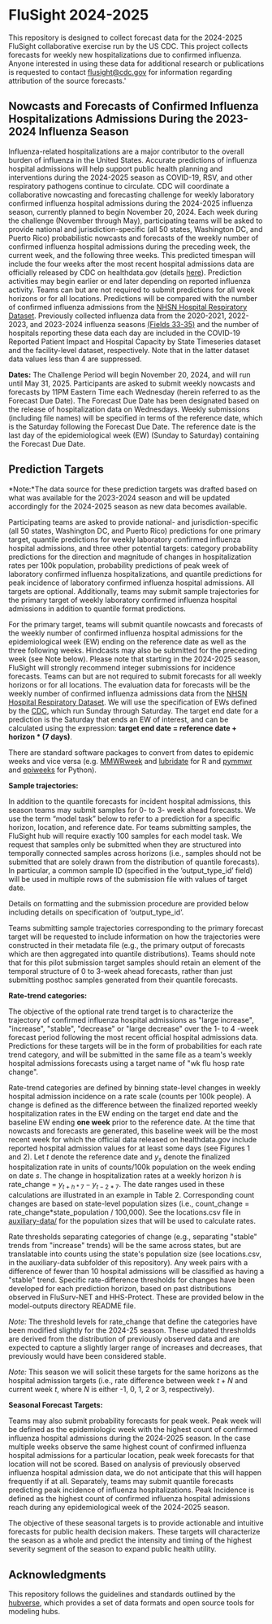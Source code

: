 # FluSight 2024-2025
This repository is designed to collect forecast data for the 2024-2025 FluSight collaborative exercise run by the US CDC. This project collects forecasts for weekly new hospitalizations due to confirmed influenza. Anyone interested in using these data for additional research or publications is requested to contact flusight@cdc.gov for information regarding attribution of the source forecasts.'

## Nowcasts and Forecasts of Confirmed Influenza Hospitalizations Admissions During the 2023-2024 Influenza Season


Influenza-related hospitalizations are a major contributor to the overall burden of influenza in the United States. Accurate predictions of influenza hospital admissions will help support public health planning and interventions during the 2024-2025 season as COVID-19, RSV, and other respiratory pathogens continue to circulate. CDC will coordinate a collaborative nowcasting and forecasting challenge for weekly laboratory confirmed influenza hospital admissions during the 2024-2025 influenza season, currently planned to begin November 20, 2024. Each week during the challenge (November through May), participating teams will be asked to provide national and jurisdiction-specific (all 50 states, Washington DC, and Puerto Rico) probabilistic nowcasts and forecasts of the weekly number of confirmed influenza hospital admissions during the preceding week, the current week, and the following three weeks. This predicted timespan will include the four weeks after the most recent hospital admissions data are officially released by CDC on healthdata.gov (details [here](https://github.com/cdcepi/FluSight-forecast-hub/tree/main/target-data)). Prediction activities may begin earlier or end later depending on reported influenza activity. Teams can but are not required to submit predictions for all week horizons or for all locations. Predictions will be compared with the number of confirmed influenza admissions from the [NHSN Hospital Respiratory Dataset](https://www.cdc.gov/nhsn/psc/hospital-respiratory-reporting.html). Previously collected influenza data from the 2020-2021, 2022-2023, and 2023-2024 influenza seasons [(Fields 33-35)](https://healthdata.gov/dataset/COVID-19-Reported-Patient-Impact-and-Hospital-Capa/qqte-vkut/about_data) and the number of hospitals reporting these data each day are included in the COVID-19 Reported Patient Impact and Hospital Capacity by State Timeseries dataset and the facility-level dataset, respectively. Note that in the latter dataset data values less than 4 are suppressed.

**Dates:** The Challenge Period will begin November 20, 2024, and will run until May 31, 2025. Participants are asked to submit weekly nowcasts and forecasts by 11PM Eastern Time each Wednesday (herein referred to as the Forecast Due Date). The Forecast Due Date has been designated based on the release of hospitalization data on Wednesdays. Weekly submissions (including file names) will be specified in terms of the reference date, which is the Saturday following the Forecast Due Date. The reference date is the last day of the epidemiological week (EW) (Sunday to Saturday) containing the Forecast Due Date.

## Prediction Targets

*Note:*The data source for these prediction targets was drafted based on what was available for the 2023-2024 season and will be updated accordingly for the 2024-2025 season as new data becomes available. 

Participating teams are asked to provide national- and jurisdiction-specific (all 50 states, Washington DC, and Puerto Rico) predictions for one primary target, quantile predictions for weekly laboratory confirmed influenza hospital admissions, and three other potential targets: category probability predictions for the direction and magnitude of changes in hospitalization rates per 100k population, probability predictions of peak week of laboratory confirmed influenza hospitalizations, and quantile predictions for peak incidence of laboratory confirmed influenza hospital admissions. All targets are optional. Additionally, teams may submit sample trajectories for the primary target of weekly laboratory confirmed influenza hospital admissions in addition to quantile format predictions.

For the primary target, teams will submit quantile nowcasts and forecasts of the weekly number of confirmed influenza hospital admissions for the epidemiological week (EW) ending on the reference date as well as the three following weeks. Hindcasts may also be submitted for the preceding week (see Note below). Please note that starting in the 2024-2025 season, FluSight will strongly recommend integer submissions for incidence forecasts. Teams can but are not required to submit forecasts for all weekly horizons or for all locations. The evaluation data for forecasts will be the weekly number of confirmed influenza admissions data from the [NHSN Hospital Respiratory Dataset](https://www.cdc.gov/nhsn/psc/hospital-respiratory-reporting.html). We will use the specification of EWs defined by the [CDC](https://wwwn.cdc.gov/nndss/document/MMWR_Week_overview.pdf), which run Sunday through Saturday. The target end date for a prediction is the Saturday that ends an EW of interest, and can be calculated using the expression: 
**target end date = reference date + horizon * (7 days)**.

There are standard software packages to convert from dates to epidemic weeks and vice versa (e.g. [MMWRweek](https://cran.r-project.org/web/packages/MMWRweek/) and [lubridate](https://lubridate.tidyverse.org/reference/week.html) for R and [pymmwr](https://pypi.org/project/pymmwr/) and [epiweeks](https://pypi.org/project/epiweeks/) for Python). 

**Sample trajectories:**

In addition to the quantile forecasts for incident hospital admissions, this season teams may submit samples for 0- to 3- week ahead forecasts. We use the term “model task” below to refer to a prediction for a specific horizon, location, and reference date. For teams submitting samples, the FluSight hub will require exactly 100 samples for each model task. We request that samples only be submitted when they are structured into temporally connected samples across horizons (i.e., samples should not be submitted that are solely drawn from the distribution of quantile forecasts). In particular, a common sample ID (specified in the ‘output_type_id’ field) will be used in multiple rows of the submission file with values of target date.  

Details on formatting and the submission procedure are provided below including details on specification of ‘output_type_id’. 

Teams submitting sample trajectories corresponding to the primary forecast target will be requested to include information on how the trajectories were constructed in their metadata file (e.g., the primary output of forecasts which are then aggregated into quantile distributions). Teams should note that for this pilot submission target samples should retain an element of the temporal structure of 0 to 3-week ahead forecasts, rather than just submitting posthoc samples generated from their quantile forecasts. 

**Rate-trend categories:**

The objective of the optional rate trend target is to characterize the trajectory of confirmed influenza hospital admissions as "large increase", "increase", "stable", "decrease" or "large decrease" over the 1- to 4 -week forecast period following the most recent official hospital admissions data. Predictions for these targets will be in the form of probabilities for each rate trend category, and will be submitted in the same file as a team's weekly hospital admissions forecasts using a target name of "wk flu hosp rate change".

Rate-trend categories are defined by binning state-level changes in weekly hospital admission incidence on a rate scale (counts per 100k people). A change is defined as the difference between the finalized reported weekly hospitalization rates in the EW ending on the target end date and the baseline EW ending **one week** prior to the reference date. At the time that nowcasts and forecasts are generated, this baseline week will be the most recent week for which the official data released on healthdata.gov include reported hospital admission values for at least some days (see Figures 1 and 2). Let $t$ denote the reference date and $y_s$ denote the finalized hospitalization rate in units of counts/100k population on the week ending on date $s$. The change in hospitalization rates at a weekly horizon $h$ is rate_change = $y_{t+h*7} - y_{t-2*7}$. The date ranges used in these calculations are illustrated in an example in Table 2. Corresponding count changes are based on state-level population sizes (i.e., count_change = rate_change*state_population / 100,000). See the locations.csv file in [auxiliary-data/](https://github.com/cdcepi/FluSight-forecast-hub/tree/main/auxiliary-data) for the population sizes that will be used to calculate rates.

Rate thresholds separating categories of change (e.g., separating "stable" trends from "increase" trends) will be the same across states, but are translatable into counts using the state's population size (see locations.csv, in the auxiliary-data subfolder of this repository). Any week pairs with a difference of fewer than 10 hospital admissions will be classified as having a "stable" trend.  Specific rate-difference thresholds for changes have been developed for each prediction horizon, based on past distributions observed in FluSurv-NET and HHS-Protect. These are provided below in the model-outputs directory README file.

*Note:* The threshold levels for rate_change that define the categories have been modified slightly for the 2024-25 season. These updated thresholds are derived from the distribution of previously observed data and are expected to capture a slightly larger range of increases and decreases, that previously would have been considered stable. 

*Note:* This season we will solicit these targets for the same horizons as the hospital admission targets (i.e., rate difference between week $t+N$ and current week $t$, where $N$ is either -1, 0, 1, 2 or 3, respectively). 

**Seasonal Forecast Targets:**

Teams may also submit probability forecasts for peak week. Peak week will be defined as the epidemiologic week with the highest count of confirmed influenza hospital admissions during the 2024-2025 season. In the case multiple weeks observe the same highest count of confirmed influenza hospital admissions for a particular location, peak week forecasts for that location will not be scored. Based on analysis of previously observed influenza hospital admission data, we do not anticipate that this will happen frequently if at all. Separately, teams may submit quantile forecasts predicting peak incidence of influenza hospitalizations. Peak Incidence is defined as the highest count of confirmed influenza hospital admissions reach during any epidemiological week of the 2024-2025 season.

The objective of these seasonal targets is to provide actionable and intuitive forecasts for public health decision makers. These targets will characterize the season as a whole and predict the intensity and timing of the highest severity segment of the season to expand public health utility. 

## Acknowledgments
This repository follows the guidelines and standards outlined by the [hubverse]([url](https://hubdocs.readthedocs.io/en/latest/)), which provides a set of data formats and open source tools for modeling hubs.
